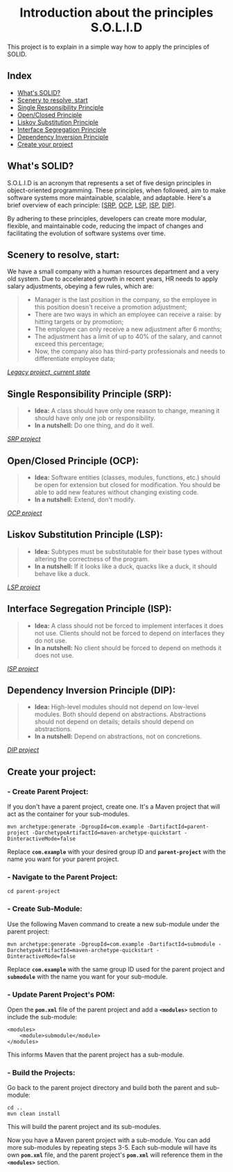 <p align="center">
  <h1 align="center">Introduction about the principles S.O.L.I.D</h1>
</p>

This project is to explain in a simple way how to apply the principles of SOLID.

## Index

- [What's SOLID?](#whats-solid)
- [Scenery to resolve, start](#scenery-to-resolve-start)
- [Single Responsibility Principle](#single-responsibility-principle-srp)
- [Open/Closed Principle](#openclosed-principle-ocp)
- [Liskov Substitution Principle](#liskov-substitution-principle-lsp)
- [Interface Segregation Principle](#interface-segregation-principle-isp)
- [Dependency Inversion Principle](#dependency-inversion-principle-dip)
- [Create your project](#create-your-project)

## What's SOLID?

S.O.L.I.D is an acronym that represents a set of five design principles in object-oriented programming. These principles, when followed, aim to make software systems more maintainable, scalable, and adaptable. Here's a brief overview of each principle: [[SRP](#single-responsibility-principle-srp), [OCP](#openclosed-principle-ocp), [LSP](#liskov-substitution-principle-lsp), [ISP](#interface-segregation-principle-isp), [DIP](#dependency-inversion-principle-dip)].

By adhering to these principles, developers can create more modular, flexible, and maintainable code, reducing the impact of changes and facilitating the evolution of software systems over time.

## Scenery to resolve, start:

We have a small company with a human resources department and a very old system. Due to accelerated growth in recent years, HR needs to apply salary adjustments, obeying a few rules, which are: 
> - Manager is the last position in the company, so the employee in this position doesn't receive a promotion adjustment;
> - There are two ways in which an employee can receive a raise: by hitting targets or by promotion;
> - The employee can only receive a new adjustment after 6 months;
> - The adjustment has a limit of up to 40% of the salary, and cannot exceed this percentage;
> - Now, the company also has third-party professionals and needs to differentiate employee data;

*[Legacy project, current state](./solid-java-start/START.md)*

## Single Responsibility Principle (SRP):

> - **Idea:** A class should have only one reason to change, meaning it should have only one job or responsibility.
> - **In a nutshell:** Do one thing, and do it well.

*[SRP project](./solid-java-srp/SRP.md)*

## Open/Closed Principle (OCP):

> - **Idea:** Software entities (classes, modules, functions, etc.) should be open for extension but closed for modification. You should be able to add new features without changing existing code.
> - **In a nutshell:** Extend, don't modify.

*[OCP project](./solid-java-ocp/OCP.md)*

## Liskov Substitution Principle (LSP):

> - **Idea:** Subtypes must be substitutable for their base types without altering the correctness of the program.
> - **In a nutshell:** If it looks like a duck, quacks like a duck, it should behave like a duck.

*[LSP project](./solid-java-lsp/LSP.md)*

## Interface Segregation Principle (ISP):

> - **Idea:** A class should not be forced to implement interfaces it does not use. Clients should not be forced to depend on interfaces they do not use.
> - **In a nutshell:** No client should be forced to depend on methods it does not use.

*[ISP project](./solid-java-isp/ISP.md)*

## Dependency Inversion Principle (DIP):

> - **Idea:** High-level modules should not depend on low-level modules. Both should depend on abstractions. Abstractions should not depend on details; details should depend on abstractions.
> - **In a nutshell:** Depend on abstractions, not on concretions.

*[DIP project](./solid-java-dip/DIP.md)*

## Create your project:

### - Create Parent Project:
If you don't have a parent project, create one. It's a Maven project that will act as the container for your sub-modules.

```
mvn archetype:generate -DgroupId=com.example -DartifactId=parent-project -DarchetypeArtifactId=maven-archetype-quickstart -DinteractiveMode=false
```
Replace **`com.example`** with your desired group ID and **`parent-project`** with the name you want for your parent project.

### - Navigate to the Parent Project:
```
cd parent-project
```

### - Create Sub-Module:
Use the following Maven command to create a new sub-module under the parent project:
```
mvn archetype:generate -DgroupId=com.example -DartifactId=submodule -DarchetypeArtifactId=maven-archetype-quickstart -DinteractiveMode=false
```
Replace **`com.example`** with the same group ID used for the parent project and **`submodule`** with the name you want for your sub-module.

### - Update Parent Project's POM:
Open the **`pom.xml`** file of the parent project and add a **`<modules>`** section to include the sub-module:
```
<modules>
    <module>submodule</module>
</modules>
```
This informs Maven that the parent project has a sub-module.

### - Build the Projects:
Go back to the parent project directory and build both the parent and sub-module:
```
cd ..
mvn clean install
```
This will build the parent project and its sub-modules.

Now you have a Maven parent project with a sub-module. You can add more sub-modules by repeating steps 3-5. Each sub-module will have its own **`pom.xml`** file, and the parent project's **`pom.xml`** will reference them in the **`<modules>`** section.